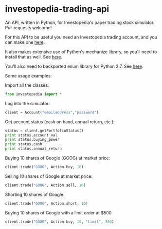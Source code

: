 # investopedia-trading-api
An API, written in Python, for Investopedia's paper trading stock simulator.
Pull requests welcome!

For this API to be useful you need an Investopedia trading account,
and you can make one [here](http://www.investopedia.com/simulator/).

It also makes extensive use of Python's mechanize library, so you'll need
to install that as well. See [here](http://wwwsearch.sourceforge.net/mechanize/).

You'll also need to backported enum library for Python 2.7. See [here](https://pypi.python.org/pypi/enum34/).

Some usage examples:

Import all the classes:
```python
from investopedia import *
```

Log into the simulator:
```python
client = Account("emailaddress","password")
```

Get account status (cash on hand, annual return, etc.):
```python
status = client.getPortfolioStatus()
print status.account_val
print status.buying_power
print status.cash
print status.annual_return
```

Buying 10 shares of Google (GOOG) at market price:
```python
client.trade("GOOG", Action.buy, 10)
```

Selling 10 shares of Google at market price:
```python
client.trade("GOOG", Action.sell, 10)
```

Shorting 10 shares of Google:
```python
client.trade("GOOG", Action.short, 10)
```

Buying 10 shares of Google with a limit order at $500
```python
client.trade("GOOG", Action.buy, 10, "Limit", 500)
```

